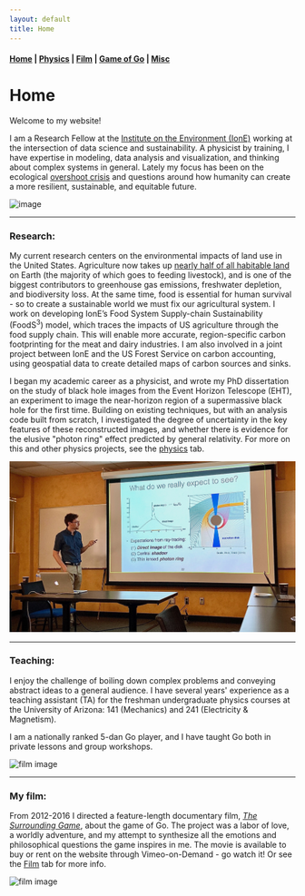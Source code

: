 ```yaml
---
layout: default
title: Home
---
```


#### [Home](index.md) | [Physics](physics.md) | [Film](film.md) | [Game of Go](go.md) | [Misc](misc.md)

# Home

Welcome to my website! 

I am a Research Fellow at the [Institute on the Environment (IonE)](https://environment.umn.edu/staff/will-lockhart/) working at the intersection of data science and sustainability. A physicist by training, I have expertise in modeling, data analysis and visualization, and thinking about complex systems in general. Lately my focus has been on the ecological [overshoot crisis](TheOvershootCrisis.pdf) and questions around how humanity can create a more resilient, sustainable, and equitable future. 

![image](/images/SolarSystem.jpg)

---
### Research:

My current research centers on the environmental impacts of land use in the United States. Agriculture now takes up [nearly half of all habitable land](https://ourworldindata.org/land-use) on Earth (the majority of which goes to feeding livestock), and is one of the biggest contributors to greenhouse gas emissions, freshwater depletion, and biodiversity loss. At the same time, food is essential for human survival - so to create a sustainable world we must fix our agricultural system. I work on developing IonE’s Food System Supply-chain Sustainability (FoodS<sup>3</sup>) model, which traces the impacts of US agriculture through the food supply chain. This will enable more accurate, region-specific carbon footprinting for the meat and dairy industries. I am also involved in a joint project between IonE and the US Forest Service on carbon accounting, using geospatial data to create detailed maps of carbon sources and sinks. 

<!---
We must remember that human beings are a part of the natural world, and our survival depends on the life-giving power of the planet's ecosystems.

![economy](/images/Embedded_Economy-new.png)
Image adapted from Kate Raworth (2017)
-->

I began my academic career as a physicist, and wrote my PhD dissertation on the study of black hole images from the Event Horizon Telescope (EHT), an experiment to image the near-horizon region of a supermassive black hole for the first time. Building on existing techniques, but with an analysis code built from scratch, I investigated the degree of uncertainty in the key features of these reconstructed images, and whether there is evidence for the elusive "photon ring" effect predicted by general relativity. For more on this and other physics projects, see the [physics](physics.md) tab.

![image](/images/phd-talk.JPG)

---
### Teaching:

I enjoy the challenge of boiling down complex problems and conveying abstract ideas to a general audience. I have several years' experience as a teaching assistant (TA) for the freshman undergraduate physics courses at the University of Arizona: 141 (Mechanics) and 241 (Electricity & Magnetism). 

I am a nationally ranked 5-dan Go player, and I have taught Go both in private lessons and group workshops.

![film image](/images/twitch.png)

---
### My film:

From 2012-2016 I directed a feature-length documentary film, [*The Surrounding Game*](https://www.surroundinggamemovie.com/), about the game of Go. The project was a labor of love, a worldly adventure, and my attempt to synthesize all the emotions and philosophical questions the game inspires in me. The movie is available to buy or rent on the website through Vimeo-on-Demand - go watch it! Or see the [Film](film.md) tab for more info.

![film image](/images/SURROUNDINGGAME_THE_AH2.jpg)


